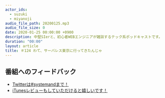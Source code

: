 ```yaml
---
actor_ids:
  - suzuki
  - miyanoji
audio_file_path: 20200125.mp3
audio_file_size: 0
date: 2020-01-25 00:00:00 +0900
description: 中堅SIerと、初心者WEBエンジニアが雑談するテック系ポッドキャストです。
duration: "00:00"
layout: article
title: ＃124 わて、サーバレス東京に行ってきたんじゃ
---
```

## 番組へのフィードバック
* [Twitterは#systemandまで！](https://twitter.com/search?q=%23systemand)
* [iTunesレビューもしていただけると嬉しいです！](https://itunes.apple.com/jp/podcast/systemand-online/id1205168408?mt=2)


